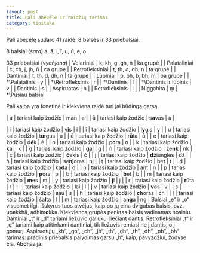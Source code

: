 ```yaml
---
layout: post
title: Pali abėcėlė ir raidžių tarimas
category: tipitaka
---
```


Pali abėcėlę sudaro 41 raidė: 8 balsės ir 33 priebalsiai.

8 balsiai (*sara*) a, ā, i, ī, u, ū, e, o.

33 priebalsiai (*vyañjana*)
| Velariniai | k, kh, g, gh, ṅ | ka grupė |
| Palataliniai | c, ch, j, jh, ñ | ca grupė |
| Retrofleksiniai | ṭ, ṭh, ḍ, ḍh, ṇ | ṭa grupė | 
| Dantiniai | t, th, d, dh, n | ta grupė |
| Lūpiniai | p, ph, b, bh, m | pa grupė |
| *\Palatalinis | y |
| *\Retrofleksinis | r |
| *\Dantinis | l |
| *\Dantinis ir lūpinis | v |
| Dantinis | s |
| Aspiruotas | h |
| Retrofleksinis | ḷ |
| Niggahita | ṃ |
*\Pusiau balsiai

Pali kalba yra fonetinė ir kiekviena raidė turi jai būdingą garsą.

| a | tariasi kaip žodžio | m**a**n | a |
| ā | tariasi kaip žodžio | s**a**vas | a |
<!--break-->
| i | tariasi kaip žodžio | v**i**s | i |
| ī | tariasi kaip žodžio | l**y**gis | y |
| u | tariasi kaip žodžio | t**u**rgus | u |
| ū | tariasi kaip žodžio | r**ū**ta | ū |
| e | tariasi kaip žodžio | d**ė**k | ė |
| o | tariasi kaip žodžio | p**o**ra | o |
| k | tariasi kaip žodžio | **k**ai | k |
| g | tariasi kaip žodžio | **g**al | g |
| ṅ | tariasi kaip žodžio | že**nk** | nk |
| c | tariasi kaip žodžio | **č**ekis | č |
| j | tariasi kaip žodžio | **dž**iunglės | dž |
| ñ | tariasi kaip žodžio | se**nj**oras | nj |
| ṭ | tariasi kaip žodžio | be**t** | t |
| ḍ | tariasi kaip žodžio | ka**d**a | d |
| ṇ | tariasi kaip žodžio | a**n**t | n |
| p | tariasi kaip žodžio | **p**ora | p |
| b | tariasi kaip žodžio | **b**et | b |
| m | tariasi kaip žodžio | **m**es | m |
| y | tariasi kaip žodžio | **j**i | j |
| r | tariasi kaip žodžio | **r**ūta | r |
| l | tariasi kaip žodžio | **l**ai | l |
| v | tariasi kaip žodžio | **v**os | v |
| s | tariasi kaip žodžio | **s**au | s |
| h | tariasi kaip žodžio | **ch**oras | ch |
| ḷ | tariasi kaip žodžio | ša**l**ta | l |
| ṃ | tariasi kaip žodžio | a**ng**a | ng |
Balsiai „e“ ir „o“ visuomet ilgi, išskyrus tuos atvėjus, kaip po jų eina dvigubas balsis, pvz. up**e**kkhā, adhim**o**kka.
Kiekvienos grupės penktas balsis vadinamas nosiniu.
Dantiniai „t“ ir „d“ tariami liežuvio galiukui liečiant dantis.
Retrofleksiniai „ṭ“ ir „ḍ“ tariami kaip atitinkami dantiniai, tik liežuvis remiasi ne į dantis, o į gomurį.
Aspiruotųjų „kh“, „gh“, „ch“, „jh“, „ṭh“, „ḍh“, „th“, „dh“, „ph“, „bh“ tarimas: pradinis priebalsis palydimas garsu „h“, kaip, pavyzdžiui, žodyse **č**ia, A**bch**azija. 
